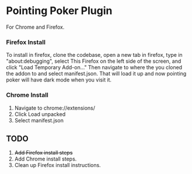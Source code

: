 # Pointing Poker Plugin
For Chrome and Firefox.

### Firefox Install
To install in firefox, clone the codebase, open a new tab in firefox, type in "about:debugging", select This Firefox on the left side of the screen, and click "Load Temporary Add-on..." Then navigate to where the you cloned the addon to and select manifest.json. That will load it up and now pointing poker will have dark mode when you visit it.

### Chrome Install

1. Navigate to chrome://extensions/
2. Click Load unpacked
3. Select manifest.json

## TODO
1. ~~Add Firefox install steps~~
2. Add Chrome install steps.
3. Clean up Firefox install instructions.